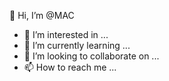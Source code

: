 
 👋 Hi, I’m @MAC
- 👀 I’m interested in ...
- 🌱 I’m currently learning ...
- 💞️ I’m looking to collaborate on ...
- 📫 How to reach me ...

<!---
JTI-MAC/JTI-MAC is a ✨ special ✨ repository because its `README.md` (this file) appears on your GitHub profile.
You can click the Preview link to take a look at your changes.
--->
